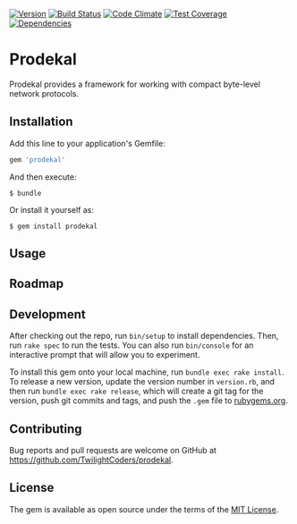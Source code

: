 [![Version      ](https://img.shields.io/gem/v/prodekal.svg?maxAge=2592000)](https://rubygems.org/gems/prodekal)
[![Build Status ](https://travis-ci.org/TwilightCoders/prodekal.svg)](https://travis-ci.org/TwilightCoders/prodekal)
[![Code Climate ](https://api.codeclimate.com/v1/badges/5032242cc2798697105a/maintainability)](https://codeclimate.com/github/TwilightCoders/prodekal/maintainability)
[![Test Coverage](https://codeclimate.com/github/TwilightCoders/prodekal/badges/coverage.svg)](https://codeclimate.com/github/TwilightCoders/prodekal/coverage)
[![Dependencies ](https://gemnasium.com/badges/github.com/TwilightCoders/prodekal.svg)](https://gemnasium.com/github.com/TwilightCoders/prodekal)

# Prodekal

Prodekal provides a framework for working with compact byte-level network protocols.

## Installation

Add this line to your application's Gemfile:

```ruby
gem 'prodekal'
```

And then execute:

    $ bundle

Or install it yourself as:

    $ gem install prodekal

## Usage


## Roadmap


## Development

After checking out the repo, run `bin/setup` to install dependencies. Then, run `rake spec` to run the tests. You can also run `bin/console` for an interactive prompt that will allow you to experiment.

To install this gem onto your local machine, run `bundle exec rake install`. To release a new version, update the version number in `version.rb`, and then run `bundle exec rake release`, which will create a git tag for the version, push git commits and tags, and push the `.gem` file to [rubygems.org](https://rubygems.org).

## Contributing

Bug reports and pull requests are welcome on GitHub at https://github.com/TwilightCoders/prodekal.


## License

The gem is available as open source under the terms of the [MIT License](http://opensource.org/licenses/MIT).

